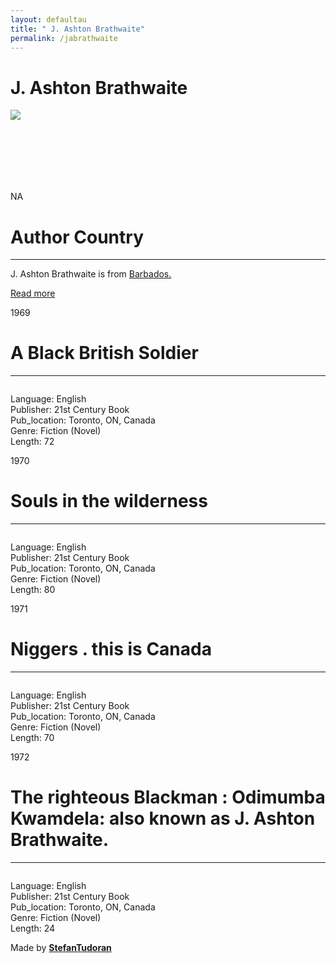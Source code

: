 ```yaml
---
layout: defaultau
title: " J. Ashton Brathwaite"
permalink: /jabrathwaite
---
```

<!-- partial:index.partial.html -->
<div class="content">
    <h1> J. Ashton Brathwaite</h1>
    <div class="quote">
        <div><img src="NA" class="logo"></div>
    </div>
    <div class="timeline">
        <div style="padding-bottom:100px;"></div>
        <div class="block">
            <div class="date right"><p class="right"> NA </p></div>
            <div class="dot"></div>
            <div class="left first">
            <div class="author_country">
                <h1>Author Country</h1><hr>
          <div class="aclocation">  <p> J. Ashton Brathwaite is from <a href="http://localhost:4000/12">Barbados.</a></p></div>
                <div class="acreadmore"><a href="https://en.wikipedia.org/wiki/Odimumba_Kwamdela" target="_blank">Read more</a></div>
            </div>
            </div>
        </div>
        <div class="block">
            <div class="date left"><p class="left">1969</p></div>
            <div class="dot"></div>
            <div class="right">
                <h1>A Black British Soldier</h1><hr>
                <p><img src=""></p>
                <p>
                Language: English<br/>
                Publisher: 21st Century Book<br/>
                Pub_location: Toronto, ON, Canada<br/>
                Genre: Fiction (Novel)<br/>
                Length: 72</p>
            </div>
        </div>
        <div class="block">
            <div class="date right"><p class="right">1970</p></div>
            <div class="dot"></div>
            <div class="left hide">
                <h1>Souls in the wilderness</h1><hr>
                <p><img src=""></p>
                <p>Language: English<br/>
                Publisher: 21st Century Book<br/>
                Pub_location: Toronto, ON, Canada<br/>
                Genre: Fiction (Novel)<br/>
                Length: 80</p>
            </div>
        </div>
        <div class="block">
            <div class="date left"><p class="left">1971</p></div>
            <div class="dot"></div>
            <div class="right hide">
                <h1>Niggers . this is Canada</h1><hr>
                <p><img src=""></p>
                <p>Language: English<br/>
                Publisher: 21st Century Book<br/>
                Pub_location: Toronto, ON, Canada<br/>
                Genre: Fiction (Novel)<br/>
                Length: 70</p>
            </div>
        </div>
        <div class="block">
            <div class="date right"><p class="right">1972</p></div>
            <div class="dot"></div>
            <div class="left hide">
                <h1>The righteous Blackman : Odimumba Kwamdela: also known as J. Ashton Brathwaite.</h1><hr>
                <p><img src=""></p>
                <p>Language: English<br/>
                Publisher: 21st Century Book<br/>
                Pub_location: Toronto, ON, Canada<br/>
                Genre: Fiction (Novel)<br/>
                Length: 24</p>
            </div>
        </div>
        <div id="footer">
        <p id="copyright">Made by&nbsp;<strong><a href="https://www.linkedin.com/in/nicolae-stefan-tudoran-b02291127/" target="_blank">StefanTudoran</a></strong></p>
    </div>
</div>
<!-- partial -->
  <script src='https://cdnjs.cloudflare.com/ajax/libs/jquery/3.1.1/jquery.min.js'></script><script  src="assets/js/authorscript.js"></script>
